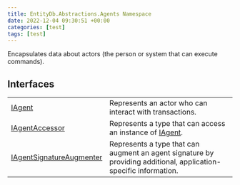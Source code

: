 ```yaml
---
title: EntityDb.Abstractions.Agents Namespace
date: 2022-12-04 09:30:51 +00:00
categories: [test]
tags: [test]
---
```



Encapsulates data about actors (the person or system that can execute commands).

## Interfaces
<table><tr><td><!--/posts/dotnet-entitydb-abstractions-agents-iagent--><a href='#'>IAgent</a></td><td>
Represents an actor who can interact with transactions.
</td></tr><tr><td><!--/posts/dotnet-entitydb-abstractions-agents-iagentaccessor--><a href='#'>IAgentAccessor</a></td><td>
Represents a type that can access an instance of <!--/posts/dotnet-entitydb-abstractions-agents-iagent--><a href='#'>IAgent</a>.
</td></tr><tr><td><!--/posts/dotnet-entitydb-abstractions-agents-iagentsignatureaugmenter--><a href='#'>IAgentSignatureAugmenter</a></td><td>
Represents a type that can augment an agent signature by
providing additional, application-specific information.
</td></tr></table>
